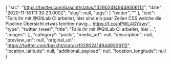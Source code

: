 {
  "src": "https://twitter.com/bascht/status/1329024149449306112",
  "date": "2020-11-18T11:30:23.000Z",
  "slug": null,
  "tags": [
    "twitter",
    ""
  ],
  "text": "Falls ihr mit @GitLab CI arbeitet, hier sind ein paar Zeilen CSS welche die Pipeline Übersicht etwas leichter navig… https://t.co/nPWL4GYxwv",
  "type": "twitter_tweet",
  "title": "Falls ihr mit @GitLab CI arbeitet, hier …",
  "images": [],
  "category": "posts",
  "media_url": null,
  "description": null,
  "preview_url": null,
  "original_url": "https://twitter.com/bascht/status/1329024149449306112",
  "location_latitude": null,
  "additional_payload": null,
  "location_longitude": null
}